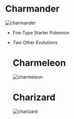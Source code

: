 # Charmander
![charmander](https://img.pokemondb.net/artwork/large/charmander.jpg)
- Fire-Type Starter Pokemon
- Two Other Evolutions
    # Charmeleon
    ![charmeleon](https://www.writeups.org/wp-content/uploads/Charmeleon-Pokemon.jpg)
    # Charizard

    ![charizard](https://oyster.ignimgs.com/mediawiki/apis.ign.com/pokemon-blue-version/9/95/Charizard.png?width=325)
